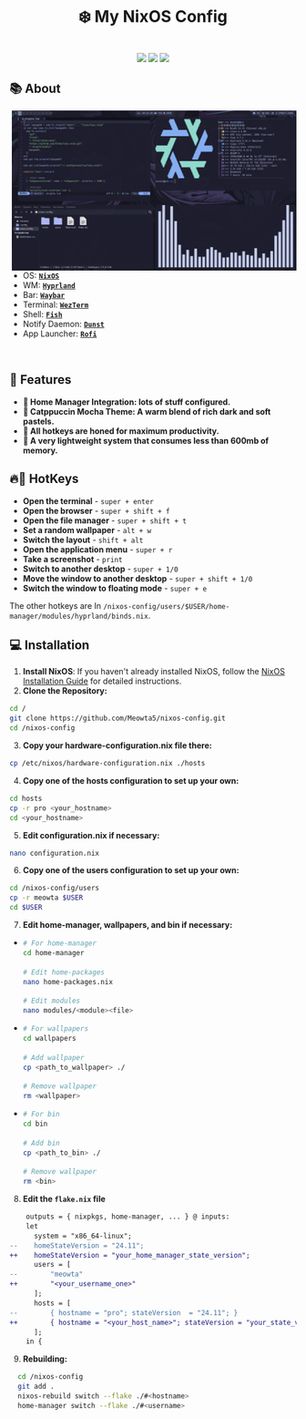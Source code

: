 <h1 align="center">❄️ My NixOS Config</h1>

<p align="center">
  </br>
  <img src="https://img.shields.io/github/languages/count/Meowta5/nixos-config?style=for-the-badge&labelColor=313244&color=b4befe">
  <img src="https://img.shields.io/github/repo-size/Meowta5/nixos-config?style=for-the-badge&labelColor=313244&color=b4befe">
  <img src="https://img.shields.io/github/last-commit/Meowta5/nixos-config?style=for-the-badge&labelColor=313244&color=b4befe">
  </br>
</p>

## 📚 About

<img src="assets/1.png" alt="rice" align="right" width="500px">

</br>

 * OS: [**`NixOS`**](https://nixos.org/)
 * WM: [**`Hyprland`**](https://hyprland.org/)
 * Bar: [**`Waybar`**](https://github.com/Alexays/Waybar)
 * Terminal: [**`WezTerm`**](https://wezterm.org/)
 * Shell: [**`Fish`**](https://github.com/fish-shell/fish-shell)
 * Notify Daemon: [**`Dunst`**](https://github.com/dunst-project/dunst)
 * App Launcher: [**`Rofi`**](https://github.com/davatorium/rofi)

</br>

<!-- Features -->
## 💫 Features
* **🏡 Home Manager Integration: lots of stuff configured.**
* **🎨 Catppuccin Mocha Theme: A warm blend of rich dark and soft pastels.**
* **🔳 All hotkeys are honed for maximum productivity.**
* **👻 A very lightweight system that consumes less than 600mb of memory.**

<!-- HOTKEYS -->
## 🔥🔑 HotKeys

* **Open the terminal** - `super + enter`
* **Open the browser** - `super + shift + f`
* **Open the file manager** - `super + shift + t`
* **Set a random wallpaper** - `alt + w`
* **Switch the layout** - `shift + alt`
* **Open the application menu** - `super + r`
* **Take a screenshot** - `print`
* **Switch to another desktop** - `super + 1/0`
* **Move the window to another desktop** - `super + shift + 1/0`
* **Switch the window to floating mode** - `super + e`

The other hotkeys are In `/nixos-config/users/$USER/home-manager/modules/hyprland/binds.nix`.

## 💻 Installation
1. **Install NixOS**: If you haven't already installed NixOS, follow the [NixOS Installation Guide](https://nixos.org/manual/nixos/stable/#sec-installation) for detailed instructions.
2. **Clone the Repository:**
```bash
cd /
git clone https://github.com/Meowta5/nixos-config.git
cd /nixos-config
```
3. **Copy your hardware-configuration.nix file there:**
```bash
cp /etc/nixos/hardware-configuration.nix ./hosts
```
4. **Copy one of the hosts configuration to set up your own:**
```bash
cd hosts
cp -r pro <your_hostname>
cd <your_hostname>
```
5. **Edit configuration.nix if necessary:**
```bash
nano configuration.nix
```
6. **Copy one of the users configuration to set up your own:**
```bash
cd /nixos-config/users
cp -r meowta $USER
cd $USER
```
7. **Edit home-manager, wallpapers, and bin if necessary:**
* ```bash
  # For home-manager
  cd home-manager

  # Edit home-packages
  nano home-packages.nix

  # Edit modules
  nano modules/<module><file>
  ```
* ```bash
  # For wallpapers
  cd wallpapers
  
  # Add wallpaper
  cp <path_to_wallpaper> ./
  
  # Remove wallpaper
  rm <wallpaper>
  ```
* ```bash
  # For bin
  cd bin

  # Add bin
  cp <path_to_bin> ./
  
  # Remove wallpaper
  rm <bin>
  ```
8. **Edit the `flake.nix` file**
```diff
    outputs = { nixpkgs, home-manager, ... } @ inputs:
    let
      system = "x86_64-linux";
--    homeStateVersion = "24.11";
++    homeStateVersion = "your_home_manager_state_version";
      users = [
--        "meowta"
++        "<your_username_one>"
      ];
      hosts = [
--        { hostname = "pro"; stateVersion  = "24.11"; }
++        { hostname = "<your_host_name>"; stateVersion = "your_state_version"; }
      ];
    in {
```
9. **Rebuilding:**
```bash
  cd /nixos-config
  git add .
  nixos-rebuild switch --flake ./#<hostname>
  home-manager switch --flake ./#<username>
```
